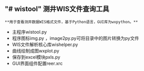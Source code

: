 "# wistool" 
测井WIS文件查询工具
------------------
    **用于查看测井数据WIS格式文件，基于Python语言，GUI库为wxpython。**
* 主程序wistool.py
* 程序图标img.py ，image2py.py可将目录中的图片转换为py文件
* WIS文件解析核心库wishelper.py
* 曲线绘制成图wxplot.py
* 保存到excel模块pxls.py
* GUI界面组件配置reer.xrc
